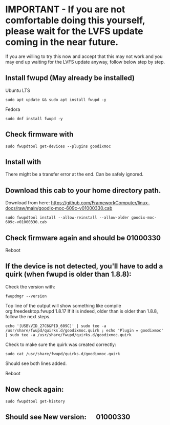 
# IMPORTANT - If you are not comfortable doing this yourself, please wait for the LVFS update coming in the near future.

If you are willing to try this now and accept that this may not work and you may end up waiting for the LVFS update anyway, follow below step by step.


## Install fwupd (May already be installed)

Ubuntu LTS 

``
sudo apt update && sudo apt install fwupd -y
``

Fedora

``
sudo dnf install fwupd -y
``

## Check firmware with

``
sudo fwupdtool get-devices --plugins goodixmoc
``

## Install with

There might be a transfer error at the end. Can be safely ignored.

## Download this cab to your home directory path.

Download from here: https://github.com/FrameworkComputer/linux-docs/raw/main/goodix-moc-609c-v01000330.cab

``
sudo fwupdtool install --allow-reinstall --allow-older goodix-moc-609c-v01000330.cab
``

## Check firmware again and should be 01000330

Reboot

## If the device is not detected, you'll have to add a quirk (when fwupd is older than 1.8.8):

Check the version with:

``
fwupdmgr --version
``

Top line of the output will show something like compile  org.freedesktop.fwupd  1.8.17
If it is indeed, older than is older than 1.8.8, follow the next steps.


``
echo '[USB\VID_27C6&PID_609C]' | sudo tee -a /usr/share/fwupd/quirks.d/goodixmoc.quirk ; echo 'Plugin = goodixmoc' | sudo tee -a /usr/share/fwupd/quirks.d/goodixmoc.quirk
``

Check to make sure the quirk was created correctly:

``
sudo cat /usr/share/fwupd/quirks.d/goodixmoc.quirk
``

Should see both lines added.


Reboot

## Now check again:

``
sudo fwupdtool get-history
``

## Should see New version:      01000330
